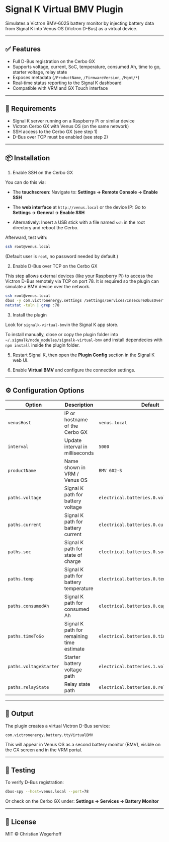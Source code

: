 # Signal K Virtual BMV Plugin

Simulates a Victron BMV-602S battery monitor by injecting battery data from Signal K into Venus OS (Victron D-Bus) as a virtual device.

---

## ✅ Features

- Full D-Bus registration on the Cerbo GX
- Supports voltage, current, SoC, temperature, consumed Ah, time to go, starter voltage, relay state
- Exposes metadata (`/ProductName`, `/FirmwareVersion`, `/Mgmt/*`)
- Real-time status reporting to the Signal K dashboard
- Compatible with VRM and GX Touch interface

---

## 🔧 Requirements

- Signal K server running on a Raspberry Pi or similar device
- Victron Cerbo GX with Venus OS (on the same network)
- SSH access to the Cerbo GX (see step 1)
- D-Bus over TCP must be enabled (see step 2)

---

## 📦 Installation

1. Enable SSH on the Cerbo GX

You can do this via:

- The **touchscreen**: Navigate to: **Settings → Remote Console → Enable SSH**

- The **web interface** at `http://venus.local` or the device IP: Go to **Settings → General → Enable SSH**

- Alternatively: Insert a USB stick with a file named `ssh` in the root directory and reboot the Cerbo.

Afterward, test with:

```bash
ssh root@venus.local
```

(Default user is `root`, no password needed by default.)


2. Enable D-Bus over TCP on the Cerbo GX

This step allows external devices (like your Raspberry Pi) to access the Victron D-Bus remotely via TCP on port 78. It is required so the plugin can simulate a BMV device over the network.

```bash
ssh root@venus.local
dbus -y com.victronenergy.settings /Settings/Services/InsecureDbusOverTcp SetValue 1
netstat -tuln | grep :78
```


3. Install the plugin

Look for `signalk-virtual-bmv`in the Signal K app store.  

To install manually, close or copy the plugin folder into `~/.signalk/node_modules/signalk-virtual-bmv` and install dependecies with `npm install` inside the plugin folder.

5. Restart Signal K, then open the **Plugin Config** section in the Signal K web UI.

6. Enable **Virtual BMV** and configure the connection settings.

---

## ⚙️ Configuration Options

| Option               | Description                                      | Default                                  |
|----------------------|--------------------------------------------------|------------------------------------------|
| `venusHost`          | IP or hostname of the Cerbo GX                   | `venus.local`                            |
| `interval`           | Update interval in milliseconds                  | `5000`                                   |
| `productName`        | Name shown in VRM / Venus OS                     | `BMV 602-S`                              |
| `paths.voltage`      | Signal K path for battery voltage                | `electrical.batteries.0.voltage`         |
| `paths.current`      | Signal K path for battery current                | `electrical.batteries.0.current`         |
| `paths.soc`          | Signal K path for state of charge                | `electrical.batteries.0.soc`             |
| `paths.temp`         | Signal K path for battery temperature            | `electrical.batteries.0.temperature`     |
| `paths.consumedAh`   | Signal K path for consumed Ah                    | `electrical.batteries.0.capacity.consumed` |
| `paths.timeToGo`     | Signal K path for remaining time estimate        | `electrical.batteries.0.timeRemaining`   |
| `paths.voltageStarter` | Starter battery voltage path                 | `electrical.batteries.1.voltage`         |
| `paths.relayState`   | Relay state path                                 | `electrical.batteries.0.relay`           |

---

## 📡 Output

The plugin creates a virtual Victron D-Bus service:

```
com.victronenergy.battery.ttyVirtualBMV
```

This will appear in Venus OS as a second battery monitor (BMV), visible on the GX screen and in the VRM portal.

---

## 🧪 Testing

To verify D-Bus registration:

```bash
dbus-spy --host=venus.local --port=78
```

Or check on the Cerbo GX under:
**Settings → Services → Battery Monitor**

---

## 📝 License

MIT © Christian Wegerhoff
